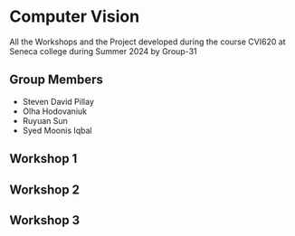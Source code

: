 # Computer Vision
All the Workshops and the Project developed during the course CVI620 at Seneca college during Summer 2024 by Group-31

## Group Members

- Steven David Pillay
- Olha Hodovaniuk
- Ruyuan Sun
- Syed Moonis Iqbal

## Workshop 1
## Workshop 2
## Workshop 3
